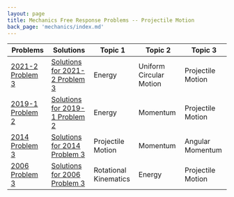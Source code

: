 ```yaml
---
layout: page
title: Mechanics Free Response Problems -- Projectile Motion
back_page: 'mechanics/index.md'
---
```


| Problems                                                                                                  | Solutions                                                                                                                                            | Topic 1               | Topic 2                 | Topic 3           |
| --------------------------------------------------------------------------------------------------------- | ---------------------------------------------------------------------------------------------------------------------------------------------------- | --------------------- | ----------------------- | ----------------- |
| [2021-2 Problem 3](https://drive.google.com/file/d/1C7xi2yCyfWGTp9jzBJc_2w3wgLe21JCr/view?usp=share_link) | [Solutions for 2021-2 Problem 3](https://drive.google.com/file/d/1Cf4NrNqdXZDc2EbIuB8TdaovTlgkNrvu/view?usp=share_link)                              | Energy                | Uniform Circular Motion | Projectile Motion |
| [2019-1 Problem 2](https://drive.google.com/file/d/1CBt8FZAQ3IYxkwJSOtn3yJ1fNMlDaCse/view?usp=share_link) | [Solutions for 2019-1 Problem 2](https://drive.google.com/file/d/1Cj2kKhJZwzL0flOy9zp5VV--bf7nlURB/view?usp=share_link)                              | Energy                | Momentum                | Projectile Motion |
| [2014 Problem 3](https://drive.google.com/file/d/1QtJo83HDcdT28FfImSYvr5F9r4YNFFaD/view?usp=sharing)      | [Solutions for 2014 Problem 3](https://drive.google.com/open?id=1FEQ6fuoQgpu9AkNwEe2KGx94iL5oqdyL&authuser=matthew.dudak%40cusd200.org&usp=drive_fs) | Projectile Motion     | Momentum                | Angular Momentum  |
| [2006 Problem 3](https://drive.google.com/file/d/1Evb0UBrZx_HcW2oSpBIRD5CPMjcVuu85/view?usp=share_link)   | [Solutions for 2006 Problem 3](https://drive.google.com/open?id=1FmnrAFS4pr1j71lUkJ0CZYlnX55lkTQs&authuser=matthew.dudak%40cusd200.org&usp=drive_fs) | Rotational Kinematics | Energy                  | Projectile Motion |